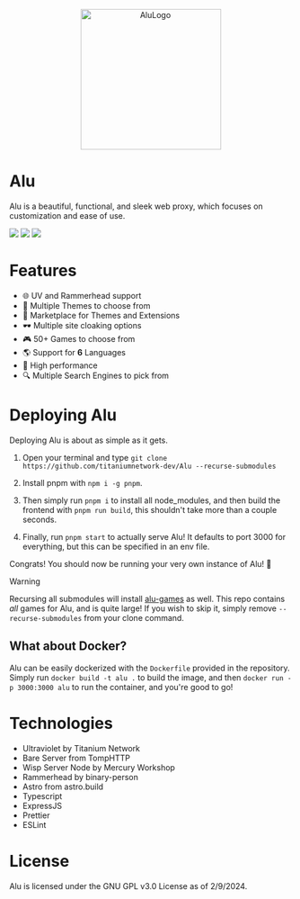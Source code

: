 <p align="center">

  <img src="https://github.com/titaniumnetwork-dev/Alu/assets/99224452/d740378b-3fba-4470-8f06-3eefdae8a313" alt="AluLogo" width="250"/>
</p>

# Alu

Alu is a beautiful, functional, and sleek web proxy, which focuses on customization and ease of use.

<img src="https://shields.io/github/languages/code-size/titaniumnetwork-dev/Alu?style=flat-square&logo=github"/> <img src="https://shields.io/github/stars/titaniumnetwork-dev/Alu?style=flat-square&logo=github"/> <img src="https://img.shields.io/badge/made%20with-coffee-452515?style=flat-square&logo=coffeescript"/>

# Features

- 🌐 UV and Rammerhead support
- 🎨 Multiple Themes to choose from
- 🏬 Marketplace for Themes and Extensions
- 🕶 Multiple site cloaking options
- 🎮 50+ Games to choose from
- 🌎 Support for **6** Languages
- 🚀 High performance
- 🔍 Multiple Search Engines to pick from

# Deploying Alu

Deploying Alu is about as simple as it gets.

1. Open your terminal and type `git clone https://github.com/titaniumnetwork-dev/Alu --recurse-submodules`

2. Install pnpm with `npm i -g pnpm`.

3. Then simply run `pnpm i` to install all node_modules, and then build the frontend with `pnpm run build`, this shouldn't take more than a couple seconds.

4. Finally, run `pnpm start` to actually serve Alu! It defaults to port 3000 for everything, but this can be specified in an env file.

Congrats! You should now be running your very own instance of Alu! 🎉

> [!WARNING]
> Recursing all submodules will install [alu-games](https://github.com/wearrrrr/alu-games) as well. This repo contains _all_ games for Alu, and is quite large! If you wish to skip it, simply remove `--recurse-submodules` from your clone command.

## What about Docker?

Alu can be easily dockerized with the `Dockerfile` provided in the repository. Simply run `docker build -t alu .` to build the image, and then `docker run -p 3000:3000 alu` to run the container, and you're good to go!

# Technologies

- Ultraviolet by Titanium Network
- Bare Server from TompHTTP
- Wisp Server Node by Mercury Workshop
- Rammerhead by binary-person
- Astro from astro.build
- Typescript
- ExpressJS
- Prettier
- ESLint

# License

Alu is licensed under the GNU GPL v3.0 License as of 2/9/2024.
